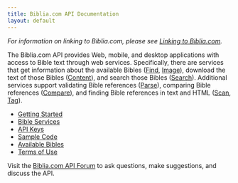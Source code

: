 ```yaml
---
title: Biblia.com API Documentation
layout: default
---
```


*For information on linking to Biblia.com, please see [Linking to Biblia.com](Linking_to_Biblia.com).*

The Biblia.com API provides Web, mobile, and desktop applications with access to Bible text through web services. Specifically, there are services that get information about the available Bibles ([Find](Bible_Find), [Image](Bible_Image)), download the text of those Bibles ([Content](Bible_Content)), and search those Bibles ([Search](Bible_Search)). Additional services support validating Bible references ([Parse](Bible_Parse)), comparing Bible references ([Compare](Bible_Compare)), and finding Bible references in text and HTML ([Scan](Bible_Scan), [Tag](Bible_Tag)).

* [Getting Started](Getting_Started)
* [Bible Services](Bible_Services)
* [API Keys](API_Keys)
* [Sample Code](Samples)
* [Available Bibles](Available_Bibles)
* [Terms of Use](Terms_of_Use)

Visit the [Biblia.com API Forum](https://community.logos.com/forums/81.aspx) to ask questions, make suggestions, and discuss the API.
